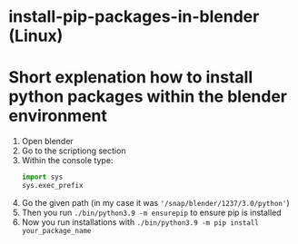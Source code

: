 # install-pip-packages-in-blender (Linux)

# Short explenation how to install python packages within the blender environment

1. Open blender
2. Go to the scriptiong section
3. Within the console type:
   ```python
   import sys
   sys.exec_prefix
   ```
4. Go the given path (in my case it was `'/snap/blender/1237/3.0/python'`)
5. Then you run `./bin/python3.9 -m ensurepip` to ensure pip is installed
6. Now you run installations with `./bin/python3.9 -m pip install your_package_name`
